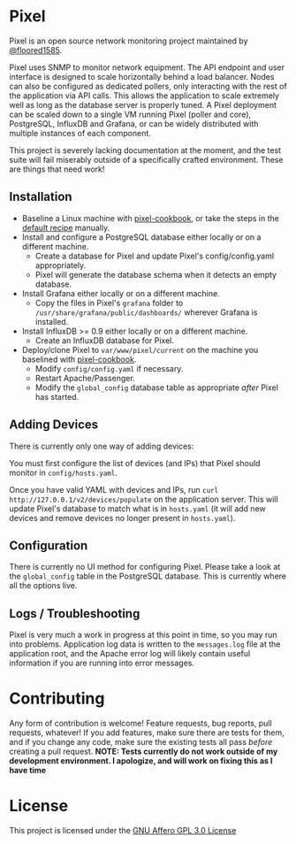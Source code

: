 Pixel
=============

Pixel is an open source network monitoring project maintained by [@floored1585](https://github.com/floored1585).

Pixel uses SNMP to monitor network equipment.  The API endpoint and user interface is designed to scale
horizontally behind a load balancer. Nodes can also be configured as dedicated pollers, only
interacting with the rest of the application via API calls. This allows the application to scale
extremely well as long as the database server is properly tuned.  A Pixel deployment can be scaled down
to a single VM running Pixel (poller and core), PostgreSQL, InfluxDB and Grafana, or can be widely
distributed with multiple instances of each component.

This project is severely lacking documentation at the moment, and the test suite will fail miserably
outside of a specifically crafted environment.  These are things that need work!

Installation
-------

* Baseline a Linux machine with [pixel-cookbook](https://github.com/floored1585/pixel-cookbook), or take the steps
in the [default recipe](https://github.com/floored1585/pixel-cookbook/blob/master/recipes/default.rb) manually.</li>
* Install and configure a PostgreSQL database either locally or on a different machine.
  * Create a database for Pixel and update Pixel's config/config.yaml appropriately.
  * Pixel will generate the database schema when it detects an empty database.
* Install Grafana either locally or on a different machine.
  * Copy the files in Pixel's `grafana` folder to `/usr/share/grafana/public/dashboards/` wherever
Grafana is installed.
* Install InfluxDB >= 0.9 either locally or on a different machine.
  * Create an InfluxDB database for Pixel.
* Deploy/clone Pixel to `var/www/pixel/current` on the machine you baselined with
[pixel-cookbook](https://github.com/floored1585/pixel-cookbook).
  * Modify `config/config.yaml` if necessary.
  * Restart Apache/Passenger.
  * Modify the `global_config` database table as appropriate *after* Pixel has started.

Adding Devices
-------

There is currently only one way of adding devices:

You must first configure the list of devices (and IPs) that Pixel should monitor in `config/hosts.yaml`.

Once you have valid YAML with devices and IPs, run `curl http://127.0.0.1/v2/devices/populate` on the
application server. This will update Pixel's database to match what is in `hosts.yaml` (it will add new
devices and remove devices no longer present in `hosts.yaml`).

Configuration
-------

There is currently no UI method for configuring Pixel.  Please take a look at the `global_config` table in the
PostgreSQL database.  This is currently where all the options live.

Logs / Troubleshooting
-------

Pixel is very much a work in progress at this point in time, so you may run into problems.
Application log data is written to the `messages.log` file at the application root, and
the Apache error log will likely contain useful information if you are running into error messages.

Contributing
============

Any form of contribution is welcome!  Feature requests, bug reports, pull requests, whatever!
If you add features, make sure there are tests for them, and if you change any code, make sure
the existing tests all pass _before_ creating a pull request. <b>NOTE: Tests currently do not work
outside of my development environment.  I apologize, and will work on fixing this as I have time</b>

License
============

This project is licensed under the [GNU Affero GPL 3.0 License](http://www.gnu.org/licenses/agpl-3.0.en.html)
